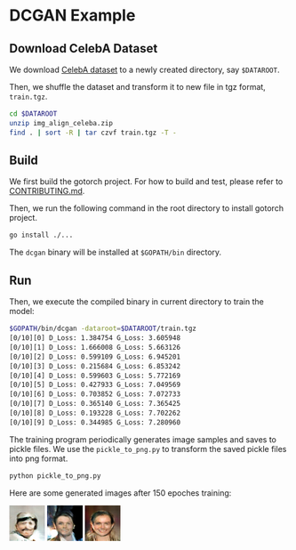 # DCGAN Example

## Download CelebA Dataset

We download [CelebA dataset](http://mmlab.ie.cuhk.edu.hk/projects/CelebA.html) to a newly created directory, say `$DATAROOT`.

Then, we shuffle the dataset and transform it to new file in tgz format, `train.tgz`.

```bash
cd $DATAROOT
unzip img_align_celeba.zip
find . | sort -R | tar czvf train.tgz -T -
```

## Build

We first build the gotorch project. For how to build and test, please refer to [CONTRIBUTING.md](https://github.com/wangkuiyi/gotorch/blob/develop/CONTRIBUTING.md).

Then, we run the following command in the root directory to install gotorch project.

```bash
go install ./...
```

The `dcgan` binary will be installed at `$GOPATH/bin` directory.

## Run

Then, we execute the compiled binary in current directory to train the model:

```bash
$GOPATH/bin/dcgan -dataroot=$DATAROOT/train.tgz
[0/10][0] D_Loss: 1.384754 G_Loss: 3.605948
[0/10][1] D_Loss: 1.666008 G_Loss: 5.663126
[0/10][2] D_Loss: 0.599109 G_Loss: 6.945201
[0/10][3] D_Loss: 0.215684 G_Loss: 6.853242
[0/10][4] D_Loss: 0.599603 G_Loss: 5.772169
[0/10][5] D_Loss: 0.427933 G_Loss: 7.049569
[0/10][6] D_Loss: 0.703852 G_Loss: 7.072733
[0/10][7] D_Loss: 0.365140 G_Loss: 7.365425
[0/10][8] D_Loss: 0.193228 G_Loss: 7.702262
[0/10][9] D_Loss: 0.344985 G_Loss: 7.280960
```

The training program periodically generates image samples and saves to pickle files.
We use the `pickle_to_png.py` to transform the saved pickle files into png format.

```bash
python pickle_to_png.py
```

Here are some generated images after 150 epoches training:

![example1](1.png) ![example2](2.png) ![example3](3.png)
